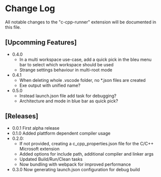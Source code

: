 # Change Log

All notable changes to the "c-cpp-runner" extension will be documented in this file.

## [Upcomming Features]

- 0.4.0
  - In a multi workspace use-case, add a quick pick in the bleu menu bar to select which workspace should be used
  - Strange settings behaviour in multi-root mode
- 0.4.1
  - When deleting whole .vscode folder, no *.json files are created
  - Exe output with unified name?
- 0.5.0
  - Instead launch.json file add task for debugging?
  - Architecture and mode in blue bar as quick pick?

## [Releases]

- 0.0.1 First alpha release
- 0.1.0 Added plattform dependent compiler usage
- 0.2.0:
  - If not provided, creating a c_cpp_properties.json file for the C/C++ Microsoft extension
  - Added options for include path, additional compiler and linker args
  - Updated Build/Run/Clean tasks
  - Now bundling with webpack for improved performance
- 0.3.0 Now generating launch.json configuration for debug build

